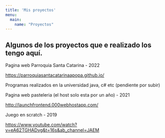 ```yaml
---
title: 'Mis proyectos'
menu:
  main:
    name: "Proyectos"
---
```

## Algunos de los proyectos que e realizado los tengo aquí.

Pagina web Parroquia Santa Catarina - 2022

https://parroquiasantacatarinaapopa.github.io/

Programas realizados en la universidad java, c# etc (pendiente por subir)

Pagina web pasteleria (el host solo esta por un año) - 2021

http://launchfrontend.000webhostapp.com/

Juego en scratch - 2019

https://www.youtube.com/watch?v=eA62TGHADvg&t=16s&ab_channel=JAEM
